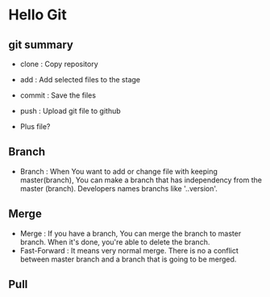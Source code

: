 # Hello Git

## git summary

- clone : Copy repository
- add : Add selected files to the stage
- commit : Save the files
- push : Upload git file to github


- Plus file?
## Branch

- Branch : When You want to add or change file with keeping master(branch), You can make a branch that has independency from the master (branch). Developers names branchs like '..version'.


## Merge

- Merge : If you have a branch, You can merge the branch to master branch. When it's done, you're able to delete the branch.
- Fast-Forward : It means very normal merge. There is no a conflict between master branch and a branch that is going to be merged.

## Pull
